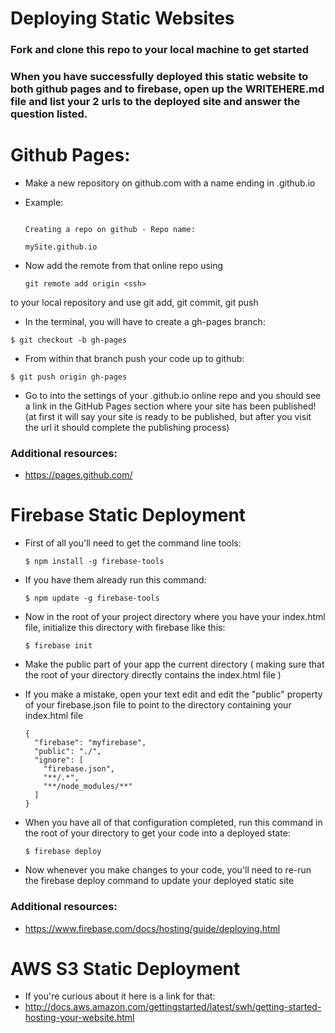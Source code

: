 # Deploying Static Websites
### Fork and clone this repo to your local machine to get started

### When you have successfully deployed this static website to both github pages and to firebase, open up the WRITEHERE.md file and list your 2 urls to the deployed site and answer the question listed.


# Github Pages:
* Make a new repository on github.com with a name ending in .github.io
* Example:

  ```

  Creating a repo on github - Repo name:

  mySite.github.io
  ```

* Now add the remote from that online repo using
  ```
  git remote add origin <ssh>
  ```

to your local repository and use git add, git commit, git push

* In the terminal, you will have to create a gh-pages branch:
```
$ git checkout -b gh-pages
```
* From within that branch push your code up to github:
```
$ git push origin gh-pages
```

* Go to into the settings of your .github.io online repo and you should see a link in the GitHub Pages section where your site has been published! (at first it will say your site is ready to be published, but after you visit the url it should complete the publishing process)

### Additional resources:
* https://pages.github.com/


# Firebase Static Deployment
* First of all you'll need to get the command line tools:
  ```
  $ npm install -g firebase-tools
  ```

* If you have them already run this command:
  ```
  $ npm update -g firebase-tools
  ```

* Now in the root of your project directory where you have your index.html file, initialize this directory with firebase like this:
  ```
  $ firebase init
  ```
* Make the public part of your app the current directory ( making sure that the root of your directory directly contains the index.html file )

* If you make a mistake, open your text edit and edit the "public" property of your firebase.json file to point to the directory containing your index.html file

  ```
  {
    "firebase": "myfirebase",
    "public": "./",
    "ignore": [
      "firebase.json",
      "**/.*",
      "**/node_modules/**"
    ]
  }
  ```

* When you have all of that configuration completed, run this command in the root of your directory to get your code into a deployed state:
  ```
  $ firebase deploy
  ```

* Now whenever you make changes to your code, you'll need to re-run the firebase deploy command to update your deployed static site

### Additional resources:
* https://www.firebase.com/docs/hosting/guide/deploying.html

# AWS S3 Static Deployment
* If you're curious about it here is a link for that:
 * http://docs.aws.amazon.com/gettingstarted/latest/swh/getting-started-hosting-your-website.html
